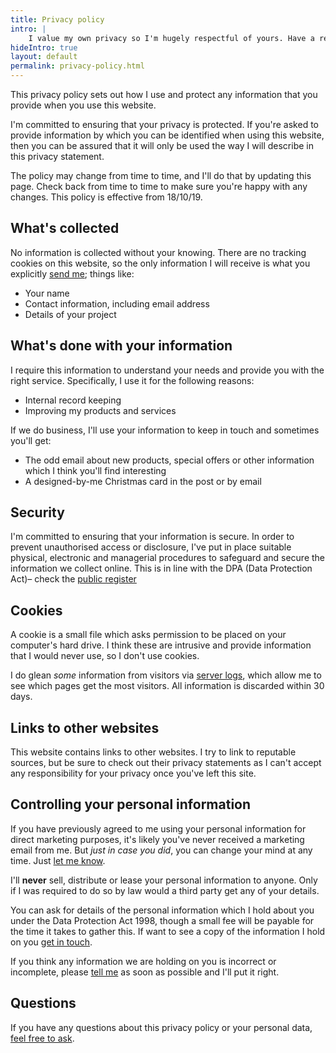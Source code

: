 ```yaml
---
title: Privacy policy
intro: |
    I value my own privacy so I'm hugely respectful of yours. Have a read through this policy to find out more.
hideIntro: true
layout: default
permalink: privacy-policy.html
---
```


This privacy policy sets out how I use and protect any information that you provide when you use this website.

I'm committed to ensuring that your privacy is protected. If you're asked to provide information by which you can be identified when using this website, then you can be assured that it will only be used the way I will describe in this privacy statement.

The policy may change from time to time, and I'll do that by updating this page. Check back from time to time to make sure you're happy with any changes. This policy is effective from 18/10/19.


## What's collected

No information is collected without your knowing. There are no tracking cookies on this website, so the only information I will receive is what you explicitly [send me](/contact); things like:

- Your name
- Contact information, including email address
- Details of your project


## What's done with your information

I require this information to understand your needs and provide you with the right service. Specifically, I use it for the following reasons:

- Internal record keeping
- Improving my products and services

If we do business, I'll use your information to keep in touch and sometimes you'll get:

- The odd email about new products, special offers or other information which I think you'll find interesting
- A designed-by-me Christmas card in the post or by email


## Security

I'm committed to ensuring that your information is secure. In order to prevent unauthorised access or disclosure, I've put in place suitable physical, electronic and managerial procedures to safeguard and secure the information we collect online. This is in line with the DPA (Data Protection Act)– check the [public register](https://www.ico.org.uk/esdwebpages/search)


## Cookies

A cookie is a small file which asks permission to be placed on your computer's hard drive. I think these are intrusive and provide information that I would never use, so I don't use cookies.

I do glean *some* information from visitors via [server logs](https://www.netlify.com/gdpr/), which allow me to see which pages get the most visitors. All information is discarded within 30 days.


## Links to other websites

This website contains links to other websites. I try to link to reputable sources, but be sure to check out their privacy statements as I can't accept any responsibility for your privacy once you've left this site.


## Controlling your personal information

If you have previously agreed to me using your personal information for direct marketing purposes, it's likely you've never received a marketing email from me. But *just in case you did*, you can change your mind at any time. Just [let me know](/contact).

I'll **never** sell, distribute or lease your personal information to anyone. Only if I was required to do so by law would a third party get any of your details.

You can ask for details of the personal information which I hold about you under the Data Protection Act 1998, though a small fee will be payable for the time it takes to gather this. If want to see a copy of the information I hold on you [get in touch](/contact).

If you think any information we are holding on you is incorrect or incomplete, please [tell me](/contact) as soon as possible and I'll put it right.


## Questions

If you have any questions about this privacy policy or your personal data, [feel free to ask](/contact).
